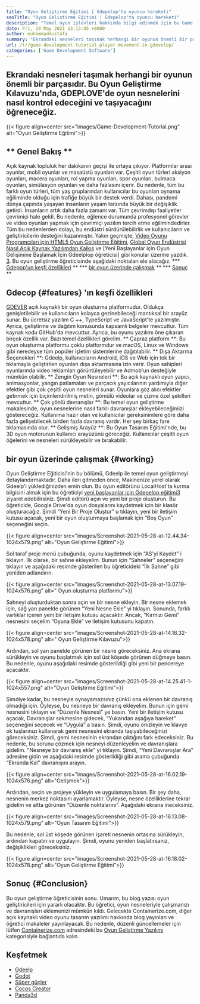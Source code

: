 ```yaml
---
title: "Oyun Geliştirme Eğitimi | Gdepelop'ta oyuncu hareketi" 
seoTitle: "Oyun Geliştirme Eğitimi | Gdepelop'ta oyuncu hareketi" 
description: "Temel oyun işlevleri hakkında bilgi edinmek için bu Game Development eğitimini izleyin. Gdepel, oyunlar inşa etmek ve yayınlamak için ücretsiz bir oyun yaratma yazılımıdır." 
date: Fri, 28 May 2021 13:13:45 +0000
author: muhammadmustafa
summary: "Ekrandaki nesneleri taşımak herhangi bir oyunun önemli bir parçasıdır. Bu Oyun Geliştirme Kılavuzu'nda, GDEPLOVE'de oyun nesnelerini nasıl kontrol edeceğini ve taşıyacağını öğreneceğiz." 
url: /tr/game-development-tutorial-player-movement-in-gdevelop/
categories: ['Game Development Software']
---
```


## Ekrandaki nesneleri taşımak herhangi bir oyunun önemli bir parçasıdır. Bu Oyun Geliştirme Kılavuzu'nda, GDEPLOVE'de oyun nesnelerini nasıl kontrol edeceğini ve taşıyacağını öğreneceğiz.

{{< figure align=center src="images/Game-Development-Tutorial.png" alt="Oyun Geliştirme Eğitimi">}}


## ** Genel Bakış **
Açık kaynak topluluk her dakikanın geçişi ile ortaya çıkıyor. Platformlar arası oyunlar, mobil oyunlar ve masaüstü oyunları var. Çeşitli oyun türleri aksiyon oyunları, macera oyunları, rol yapma oyunları, spor oyunları, bulmaca oyunları, simülasyon oyunları ve daha fazlasını içerir. Bu nedenle, tüm bu farklı oyun türleri, tüm yaş gruplarından kullanıcılar bu oyunları oynama eğiliminde olduğu için trafiğe büyük bir destek verdi.
Dahası, pandemi dünya çapında yaşayan insanların yaşam tarzında büyük bir değişiklik getirdi. İnsanların artık daha fazla zamanı var. Tüm çevrimdışı faaliyetler çevrimiçi hale geldi. Bu nedenle, eğlence durumunda profesyonel görevler ve video oyunları yapmak için çevrimiçi yazılım tercih etme eğilimindedirler. Tüm bu nedenlerden dolayı, bu endüstri sürdürülebilirlik ve kullanıcıların ve geliştiricilerin desteğini kazanmıştır. Yakın geçmişte, [Video Oyunu Programcıları için HTML5 Oyun Geliştirme Eğitimi][1], [Global Oyun Endüstrisi Nasıl Açık Kaynak Yazılımdan Kalkış][2] ve [Yeni Başlayanlar için Oyun Gelişimine Başlamak İçin Gdeelplop öğreticisi] gibi konular üzerine yazdık. [3]. Bu oyun geliştirme öğreticisinde aşağıdaki noktaları ele alacağız.
  *** [Gdepop'un keşfi özellikleri][4] **
  *** [bir oyun üzerinde çalışmak][5] **
  *** [Sonuç][6] **

## Gdecop {#features} 'ın keşfi özellikleri
[GDEVER][7] açık kaynaklı bir oyun oluşturma platformudur. Oldukça genişletilebilir ve kullanıcıların kolayca gezinebileceği mantıksal bir arayüz sunar. Bu ücretsiz yazılım C ++, TypeScript ve JavaScript'te yazılmıştır. Ayrıca, geliştirme ve dağıtım konusunda kapsamlı belgeler mevcuttur. Tüm kaynak kodu GitHub'da mevcuttur. Ayrıca, bu oyunu yazılımı öne çıkaran birçok özellik var. Bazı temel özellikleri görelim.
** Çapraz platform **: Bu oyun oluşturma platformu çoklu platformdur ve macOS, Linux ve Windows gibi neredeyse tüm popüler işletim sistemlerine dağıtılabilir.
** Dışa Aktarma Seçenekleri **: Gdeelp, kullanıcıların Android, iOS ve Web için tek bir tıklamayla geliştirilen oyunları dışa aktarmasına izin verir. Oyun sahipleri oyunlarında video reklamları görüntüleyebilir ve Admob'un desteğiyle mümkün olabilir.
** Zengin Oyun Nesneleri **: Bu açık kaynaklı oyun yapıcı, animasyonlar, yangın patlamaları ve parçacık yayıcılarının yardımıyla diğer efektler gibi çok çeşitli oyun nesneleri sunar. Oyunlara göz alıcı efektler getirmek için biçimlendirilmiş metin, gömülü videolar ve çizme özel şekilleri mevcuttur.
** Çok yönlü davranışlar **: Bu temel oyun geliştirme makalesinde, oyun nesnelerine nasıl farklı davranışlar ekleyebileceğimizi göstereceğiz. Kullanıma hazır olan ve kullanıcılar gereksinimlere göre daha fazla gelişebilecek birden fazla davranış vardır. Her şey birkaç fare tıklamasında olur.
** Gelişmiş Arayüz **: Bu Oyun Tasarım Eğitimi'nde, bu 3D oyun motorunun kullanıcı arayüzünü göreceğiz. Kullanıcılar çeşitli oyun öğelerini ve nesneleri sürükleyebilir ve bırakabilir.

## bir oyun üzerinde çalışmak {#working}
Oyun Geliştirme Eğiticisi'nin bu bölümü, Gdeelp ile temel oyun geliştirmeyi detaylandırmaktadır. Daha ileri gitmeden önce, Makinenize yerel olarak Gdeelp'i yüklediğinizden emin olun.
Bu oyun editörünü LocalHost'ta kurma bilgisini almak için bu öğreticiyi [yeni başlayanlar için Gdepelop eğitimi][3][3] ziyaret edebilirsiniz.
Şimdi editörü açın ve yeni bir proje oluşturun. Bu öğreticide, Google Drive'da oyun dosyalarını kaydetmek için bir klasör oluşturacağız. Şimdi “Yeni Bir Proje Oluştur” u tıklayın, yeni bir iletişim kutusu açacak, yeni bir oyun oluşturmaya başlamak için “Boş Oyun” seçeneğini seçin.

{{< figure align=center src="images/Screenshot-2021-05-28-at-12.44.34-1024x579.png" alt="Oyun Geliştirme Eğitimi">}}

Sol taraf proje menü çubuğunda, oyunu kaydetmek için “AS'yi Kaydet” i tıklayın.
İlk olarak, bir sahne ekleyelim. Bunun için “Sahneler” seçeneğini tıklayın ve aşağıdaki resimde gösterilen bu öğreticideki “İlk Sahne” gibi yeniden adlandırın.

{{< figure align=center src="images/Screenshot-2021-05-28-at-13.07.19-1024x576.png" alt=" Oyun oluşturma platformu">}}

Sahneyi oluşturduktan sonra açın ve bir nesne ekleyin. Bir nesne eklemek için, sağ yan panelde görünen “Yeni Nesne Ekle” yi tıklayın. Sonunda, farklı varlıklar içeren yeni bir iletişim kutusu açacaktır. Ancak, “Kırmızı Gemi” nesnesini seçelim “Oyuna Ekle” ve iletişim kutusunu kapatın.

{{< figure align=center src="images/Screenshot-2021-05-28-at-14.16.32-1024x578.png" alt=" Oyun Geliştirme Kılavuzu">}}

Ardından, sol yan panelde görünen bir nesne göreceksiniz. Ana ekrana sürükleyin ve oyunu başlatmak için sol üst köşede görünen düğmeye basın. Bu nedenle, oyunu aşağıdaki resimde gösterildiği gibi yeni bir pencereye açacaktır.

{{< figure align=center src="images/Screenshot-2021-05-28-at-14.25.41-1-1024x557.png" alt="Oyun Geliştirme Eğitimi">}}

Şimdiye kadar, bu nesneyle oynayamazsınız çünkü ona eklenen bir davranış olmadığı için. Öyleyse, bu nesneye bir davranış ekleyelim. Bunun için gemi nesnesini tıklayın ve “Düzenle Nesnesi” ye basın. Yeni bir iletişim kutusu açacak, Davranışlar sekmesine gidecek, “Yukarıdan aşağıya hareket” seçeneğini seçecek ve “Uygula” a basın. Şimdi, oyunu önizleyin ve klavye ok tuşlarınızı kullanarak gemi nesnesini ekranda taşıyabileceğinizi göreceksiniz. Şimdi, gemi nesnesinin ekrandan çıktığını fark edeceksiniz. Bu nedenle, bu sorunu çözmek için nesneyi düzenleyelim ve davranışlara gidelim. "Nesneye bir davranış ekle" yi tıklayın. Şimdi, “Yeni Davranışlar Ara” adresine gidin ve aşağıdaki resimde gösterildiği gibi arama çubuğunda “Ekranda Kal” davranışını arayın.

{{< figure align=center src="images/Screenshot-2021-05-28-at-16.02.19-1024x576.png" alt="Gelişmek">}}

Ardından, seçin ve projeye yükleyin ve uygulamaya basın. Bir şey daha, nesnenin merkez noktasını ayarlamaktır. Öyleyse, nesne özelliklerine tekrar gidelim ve altta görünen “Düzenle noktalarını”. Aşağıdaki ekrana ineceksiniz.

{{< figure align=center src="images/Screenshot-2021-05-28-at-16.13.08-1024x579.png" alt="Oyun Tasarım Eğitimi">}}

Bu nedenle, sol üst köşede görünen işareti nesnenin ortasına sürükleyin, ardından kapatın ve uygulayın. Şimdi, oyunu yeniden başlatırsanız, değişiklikleri göreceksiniz.

{{< figure align=center src="images/Screenshot-2021-05-28-at-16.18.02-1024x578.png" alt="Oyun Geliştirme Eğitimi">}}


## Sonuç {#Conclusion}
Bu oyun geliştirme öğreticisinin sonu. Umarım, bu blog yazısı oyun geliştiricileri için yararlı olacaktır. Bu öğretici, oyun nesneleriyle çalışmanızı ve davranışları eklemenizi mümkün kıldı. Gelecekte Containerize.com, diğer açık kaynaklı video oyunu tasarım yazılımı hakkında blog yayınları ve öğretici makaleler yayınlayacak. Bu nedenle, düzenli güncellemeler için lütfen [Containerize.com][9] adresindeki bu [Oyun Geliştirme Yazılımı][8] kategorisiyle bağlantıda kalın.

## Keşfetmek
  * [Gdeelp][7]
  * [Godot][10]
  * [Süper güçler][11]
  * [Cocos Creator][12]
  * [Panda3d][13]

  
[1]: https://blog.containerize.com/2021/05/19/html5-game-development-tutorial-for-video-game-programmers/
[2]: https://blog.containerize.com/game-development-software/how-global-gaming-market-leveraging-open-source-software/
[3]: https://blog.containerize.com/game-development-software/tr/game-development-tutorial-player-movement-in-gdevelop/
[4]: #features
[5]: #working
[6]: #Conclusion
[7]: https://products.containerize.com/game-development-software/gdevelop/
[8]: https://products.containerize.com/game-development-software/
[9]: https://www.containerize.com/
[10]: https://products.containerize.com/game-development-software/godot/
[11]: https://products.containerize.com/game-development-software/superpowers/
[12]: https://products.containerize.com/game-development-software/cocos-creator/
[13]: https://products.containerize.com/game-development-software/panda3d/
